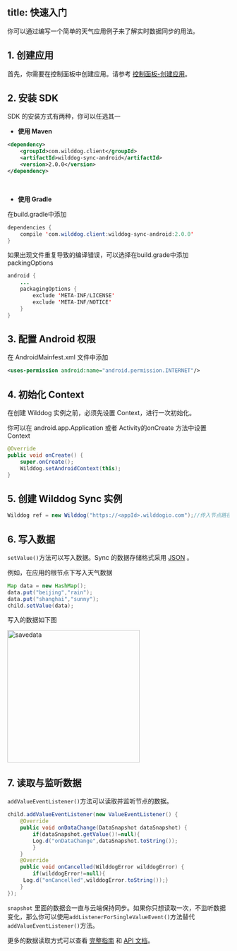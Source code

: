 
title: 快速入门
---
你可以通过编写一个简单的天气应用例子来了解实时数据同步的用法。

## 1. 创建应用

首先，你需要在控制面板中创建应用。请参考 [控制面板-创建应用](/console/creat.html)。

## 2. 安装 SDK

SDK 的安装方式有两种，你可以任选其一

* **使用 Maven**

```xml
<dependency>
    <groupId>com.wilddog.client</groupId>
    <artifactId>wilddog-sync-android</artifactId>
    <version>2.0.0</version>
</dependency> 
```

</br>

* **使用 Gradle**

 在build.gradle中添加

```java
dependencies {
    compile 'com.wilddog.client:wilddog-sync-android:2.0.0'
}
```

如果出现文件重复导致的编译错误，可以选择在build.grade中添加packingOptions

```java
android {
    ...
    packagingOptions {
        exclude 'META-INF/LICENSE'
        exclude 'META-INF/NOTICE'
    }
}
```

## 3. 配置 Android 权限

在 AndroidMainfest.xml 文件中添加

```xml
<uses-permission android:name="android.permission.INTERNET"/>
```

## 4. 初始化 Context

在创建 Wilddog 实例之前，必须先设置 Context，进行一次初始化。

你可以在 android.app.Application 或者 Activity的onCreate 方法中设置 Context

```java
@Override
public void onCreate() {
    super.onCreate();
    Wilddog.setAndroidContext(this);
}
```

## 5. 创建 Wilddog Sync 实例

```java
Wilddog ref = new Wilddog("https://<appId>.wilddogio.com");//传入节点路径
```

## 6. 写入数据

`setValue()`方法可以写入数据。Sync 的数据存储格式采用 [JSON](http://json.org) 。

例如，在应用的根节点下写入天气数据 

```java
Map data = new HashMap();
data.put("beijing","rain");
data.put("shanghai","sunny");
child.setValue(data);
```

写入的数据如下图

<img src="/images/saveapp.png" alt="savedata" width="300" >

## 7. 读取与监听数据

`addValueEventListener()`方法可以读取并监听节点的数据。

```java
child.addValueEventListener(new ValueEventListener() {
    @Override
    public void onDataChange(DataSnapshot dataSnapshot) {
        if(dataSnapshot.getValue()!=null){
        Log.d("onDataChange",dataSnapshot.toString());
        }
    }
    @Override
    public void onCancelled(WilddogError wilddogError) {
        if(wilddogError!=null){
     Log.d("onCancelled",wilddogError.toString());}
    }
});
```

`snapshot` 里面的数据会一直与云端保持同步。如果你只想读取一次，不监听数据变化，那么你可以使用`addListenerForSingleValueEvent()`方法替代 `addValueEventListener()`方法。

更多的数据读取方式可以查看 [完整指南](/guide/sync/android/save-data.html) 和 [API 文档](/api/sync/android.html)。